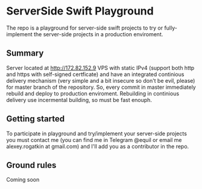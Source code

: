 # ServerSide Swift Playground

The repo is a playground for server-side swift projects to try or fully-implement the server-side projects in a production enviroment. 

## Summary

Server located at http://172.82.152.9 VPS with static IPv4 (support both http and https with self-signed certficate) and have an integrated continious delivery mechanism (very simple and a bit insecure so don't be evil, please) for master branch of the repository. So, every commit in master immediately rebuild and deploy to production enviroment. Rebuilding in continious delivery use incermental building, so must be fast enouph.

## Getting started

To participate in playground and try/implement your server-side projects you must contact me (you can find me in Telegram @equil or email me alexey.rogatkin at gmail.com) and I'll add you as a contributor in the repo.

## Ground rules

Coming soon


